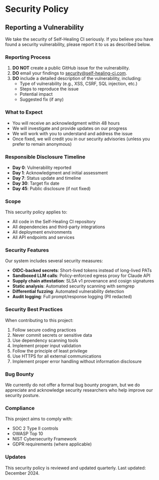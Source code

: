 # Security Policy

## Reporting a Vulnerability

We take the security of Self-Healing CI seriously. If you believe you have found a security vulnerability, please report it to us as described below.

### Reporting Process

1. **DO NOT** create a public GitHub issue for the vulnerability.
2. **DO** email your findings to [security@self-healing-ci.com](mailto:security@self-healing-ci.com).
3. **DO** include a detailed description of the vulnerability, including:
   - Type of vulnerability (e.g., XSS, CSRF, SQL injection, etc.)
   - Steps to reproduce the issue
   - Potential impact
   - Suggested fix (if any)

### What to Expect

- You will receive an acknowledgment within 48 hours
- We will investigate and provide updates on our progress
- We will work with you to understand and address the issue
- Once fixed, we will credit you in our security advisories (unless you prefer to remain anonymous)

### Responsible Disclosure Timeline

- **Day 0**: Vulnerability reported
- **Day 1**: Acknowledgment and initial assessment
- **Day 7**: Status update and timeline
- **Day 30**: Target fix date
- **Day 45**: Public disclosure (if not fixed)

### Scope

This security policy applies to:

- All code in the Self-Healing CI repository
- All dependencies and third-party integrations
- All deployment environments
- All API endpoints and services

### Security Features

Our system includes several security measures:

- **OIDC-backed secrets**: Short-lived tokens instead of long-lived PATs
- **Sandboxed LLM calls**: Policy-enforced egress proxy for Claude API
- **Supply chain attestation**: SLSA v1 provenance and cosign signatures
- **Static analysis**: Automated security scanning with semgrep
- **Differential fuzzing**: Automated vulnerability detection
- **Audit logging**: Full prompt/response logging (PII redacted)

### Security Best Practices

When contributing to this project:

1. Follow secure coding practices
2. Never commit secrets or sensitive data
3. Use dependency scanning tools
4. Implement proper input validation
5. Follow the principle of least privilege
6. Use HTTPS for all external communications
7. Implement proper error handling without information disclosure

### Bug Bounty

We currently do not offer a formal bug bounty program, but we do appreciate and acknowledge security researchers who help improve our security posture.

### Compliance

This project aims to comply with:

- SOC 2 Type II controls
- OWASP Top 10
- NIST Cybersecurity Framework
- GDPR requirements (where applicable)

### Updates

This security policy is reviewed and updated quarterly. Last updated: December 2024.

